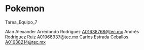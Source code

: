 # Pokemon
Tarea_Equipo_7

Alan Alexander Arredondo Rodriguez A01638768@tec.mx
Andrés Rodriguez Ruiz A01066937@tec.mx
Carlos Estrada Ceballos A01638214@tec.mx

